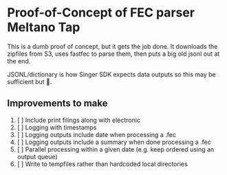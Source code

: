 # Proof-of-Concept of FEC parser Meltano Tap
This is a dumb proof of concept, but it gets the job done. It downloads the zipfiles from S3, uses fastfec to parse them, then puts a big old jsonl out at the end.

JSONL/dictionary is how Singer SDK expects data outputs so this may be sufficient but 🤷.


## Improvements to make
1. [ ] Include print filings along with electronic
2. [ ] Logging with timestamps
3. [ ] Logging outputs include date when processing a .fec
4. [ ] Logging outputs include a summary when done processing a .fec
5. [ ] Parallel processing within a given date (e.g. keep ordered using an output queue)
6. [ ] Write to tempfiles rather than hardcoded local directories
